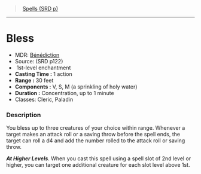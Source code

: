 ﻿---
!SpellItem
Name: Bless
AltName: '[Bénédiction](hd_spells_benediction.md)'
Type: enchantment
Level: 1
CastingTime: 1 action
Range: 30 feet
Components: V, S, M (a sprinkling of holy water)
Duration: Concentration, up to 1 minute
Classes: Cleric, Paladin
Family: SpellVO
Source: (SRD p122)
Id: spells_vo.md#bless
ParentLink: spells_vo.md#spells-srd-p
ParentName: Spells (SRD p)
NameLevel: 1
Attributes:
  Name: Bless
  Markdown: >+
    # <!--Name-->Bless<!--/Name-->


    - MDR: <!--AltName-->[Bénédiction](hd_spells_benediction.md)<!--/AltName-->

    - Source: <!--Source-->(SRD p122)<!--/Source-->

    -  <!--Level-->1<!--/Level-->st-level <!--Type-->enchantment<!--/Type-->

    - **Casting Time :** <!--CastingTime-->1 action<!--/CastingTime-->

    - **Range :** <!--Range-->30 feet<!--/Range-->

    - **Components :** <!--Components-->V, S, M (a sprinkling of holy water)<!--/Components-->

    - **Duration :** <!--Duration-->Concentration, up to 1 minute<!--/Duration-->

    - Classes: <!--Classes-->Cleric, Paladin<!--/Classes-->


    ### Description


    You bless up to three creatures of your choice within range. Whenever a target makes an attack roll or a saving throw before the spell ends, the target can roll a d4 and add the number rolled to the attack roll or saving throw.


    **_At Higher Levels_**. When you cast this spell using a spell slot of 2nd level or higher, you can target one additional creature for each slot level above 1st.

  AltName: '[Bénédiction](hd_spells_benediction.md)'
  Source: (SRD p122)
  Level: 1
  Type: enchantment
  CastingTime: 1 action
  Range: 30 feet
  Components: V, S, M (a sprinkling of holy water)
  Duration: Concentration, up to 1 minute
  Classes: Cleric, Paladin
AttributesDictionary: >+
  Name: Bless

  Markdown: >+

    # <!--Name-->Bless<!--/Name-->





    - MDR: <!--AltName-->[Bénédiction](hd_spells_benediction.md)<!--/AltName-->



    - Source: <!--Source-->(SRD p122)<!--/Source-->



    -  <!--Level-->1<!--/Level-->st-level <!--Type-->enchantment<!--/Type-->



    - **Casting Time :** <!--CastingTime-->1 action<!--/CastingTime-->



    - **Range :** <!--Range-->30 feet<!--/Range-->



    - **Components :** <!--Components-->V, S, M (a sprinkling of holy water)<!--/Components-->



    - **Duration :** <!--Duration-->Concentration, up to 1 minute<!--/Duration-->



    - Classes: <!--Classes-->Cleric, Paladin<!--/Classes-->





    ### Description





    You bless up to three creatures of your choice within range. Whenever a target makes an attack roll or a saving throw before the spell ends, the target can roll a d4 and add the number rolled to the attack roll or saving throw.





    **_At Higher Levels_**. When you cast this spell using a spell slot of 2nd level or higher, you can target one additional creature for each slot level above 1st.



  AltName: '[Bénédiction](hd_spells_benediction.md)'

  Source: (SRD p122)

  Level: 1

  Type: enchantment

  CastingTime: 1 action

  Range: 30 feet

  Components: V, S, M (a sprinkling of holy water)

  Duration: Concentration, up to 1 minute

  Classes: Cleric, Paladin

---
> [Spells (SRD p)](srd_spells.md)

---

# Bless

- MDR: [Bénédiction](hd_spells_benediction.md)
- Source: (SRD p122)
-  1st-level enchantment
- **Casting Time :** 1 action
- **Range :** 30 feet
- **Components :** V, S, M (a sprinkling of holy water)
- **Duration :** Concentration, up to 1 minute
- Classes: Cleric, Paladin

### Description

You bless up to three creatures of your choice within range. Whenever a target makes an attack roll or a saving throw before the spell ends, the target can roll a d4 and add the number rolled to the attack roll or saving throw.

**_At Higher Levels_**. When you cast this spell using a spell slot of 2nd level or higher, you can target one additional creature for each slot level above 1st.


